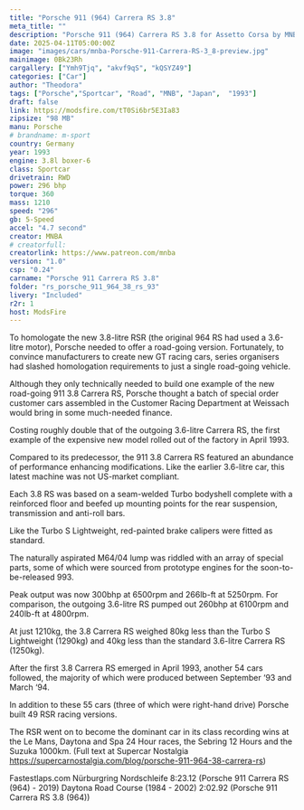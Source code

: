```yaml
---
title: "Porsche 911 (964) Carrera RS 3.8"
meta_title: ""
description: "Porsche 911 (964) Carrera RS 3.8 for Assetto Corsa by MNBA"
date: 2025-04-11T05:00:00Z
image: "images/cars/mnba-Porsche-911-Carrera-RS-3_8-preview.jpg"
mainimage: 0Bk23Rh
cargallery: ["Ymh9Tjq", "akvf9qS", "kQSYZ49"]
categories: ["Car"]
author: "Theodora"
tags: ["Porsche","Sportcar", "Road", "MNB", "Japan",  "1993"]
draft: false
link: https://modsfire.com/tT0Si6br5E3Ia83
zipsize: "98 MB"
manu: Porsche
# brandname: m-sport
country: Germany
year: 1993
engine: 3.8l boxer-6
class: Sportcar
drivetrain: RWD
power: 296 bhp 
torque: 360	
mass: 1210
speed: "296"
gb: 5-Speed
accel: "4.7 second"
creator: MNBA
# creatorfull: 
creatorlink: https://www.patreon.com/mnba
version: "1.0"
csp: "0.24"
carname: "Porsche 911 Carrera RS 3.8"
folder: "rs_porsche_911_964_38_rs_93"
livery: "Included"
r2r: 1
host: ModsFire
---
```


To homologate the new 3.8-litre RSR (the original 964 RS had used a 3.6-litre motor), Porsche needed to offer a road-going version. Fortunately, to convince manufacturers to create new GT racing cars, series organisers had slashed homologation requirements to just a single road-going vehicle.

Although they only technically needed to build one example of the new road-going 911 3.8 Carrera RS, Porsche thought a batch of special order customer cars assembled in the Customer Racing Department at Weissach would bring in some much-needed finance.

Costing roughly double that of the outgoing 3.6-litre Carrera RS, the first example of the expensive new model rolled out of the factory in April 1993.

Compared to its predecessor, the 911 3.8 Carrera RS featured an abundance of performance enhancing modifications. Like the earlier 3.6-litre car, this latest machine was not US-market compliant.

Each 3.8 RS was based on a seam-welded Turbo bodyshell complete with a reinforced floor and beefed up mounting points for the rear suspension, transmission and anti-roll bars.

Like the Turbo S Lightweight, red-painted brake calipers were fitted as standard.

The naturally aspirated M64/04 lump was riddled with an array of special parts, some of which were sourced from prototype engines for the soon-to-be-released 993.

Peak output was now 300bhp at 6500rpm and 266lb-ft at 5250rpm. For comparison, the outgoing 3.6-litre RS pumped out 260bhp at 6100rpm and 240lb-ft at 4800rpm.

At just 1210kg, the 3.8 Carrera RS weighed 80kg less than the Turbo S Lightweight (1290kg) and 40kg less than the standard 3.6-litre Carrera RS (1250kg).

After the first 3.8 Carrera RS emerged in April 1993, another 54 cars followed, the majority of which were produced between September ‘93 and March ‘94.

In addition to these 55 cars (three of which were right-hand drive) Porsche built 49 RSR racing versions.

The RSR went on to become the dominant car in its class recording wins at the Le Mans, Daytona and Spa 24 Hour races, the Sebring 12 Hours and the Suzuka 1000km.
(Full text at Supercar Nostalgia https://supercarnostalgia.com/blog/porsche-911-964-38-carrera-rs)

Fastestlaps.com
Nürburgring Nordschleife 8:23.12 (Porsche 911 Carrera RS (964) - 2019)
Daytona Road Course (1984 - 2002) 2:02.92 (Porsche 911 Carrera RS 3.8 (964))
